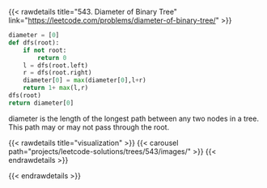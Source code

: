 {{< rawdetails title="543. Diameter of Binary Tree" link="https://leetcode.com/problems/diameter-of-binary-tree/" >}}
```python
diameter = [0]
def dfs(root):
    if not root:
        return 0       
    l = dfs(root.left)
    r = dfs(root.right)
    diameter[0] = max(diameter[0],l+r)
    return 1+ max(l,r) 
dfs(root)
return diameter[0]
```
diameter is the length of the longest path between any two nodes in a tree. This path may or may not pass through the root.


{{< rawdetails title="visualization" >}}
	{{< carousel path="projects/leetcode-solutions/trees/543/images/" >}}
{{< endrawdetails >}}


{{< endrawdetails >}}